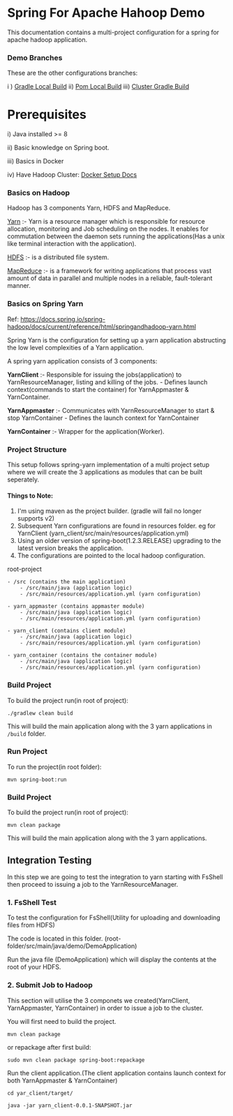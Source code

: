 # Spring For Apache Hahoop Demo
This documentation contains a multi-project configuration for a spring for apache hadoop application.

### Demo Branches
These are the other configurations branches:

i ) [Gradle Local Build](https://github.com/GeoffMahugu/spring-yarn/tree/gradle-build) 
ii) [Pom Local Build](https://github.com/GeoffMahugu/spring-yarn/tree/pom-build)
iii) [Cluster Gradle Build](https://github.com/GeoffMahugu/spring-yarn/tree/gradle/cluster-build)

# Prerequisites
i) Java installed >= 8 

ii) Basic knowledge on Spring boot.

iii) Basics in Docker

iv) Have Hadoop Cluster: [Docker Setup Docs](README-DOCKER.md)

### Basics on Hadoop

Hadoop has 3 components Yarn, HDFS and MapReduce.

[Yarn](https://hadoop.apache.org/docs/current/hadoop-yarn/hadoop-yarn-site/YARN.html) :- Yarn is a resource manager which is responsible for resource allocation, monitoring and Job scheduling on the nodes. It enables for commutation between the daemon sets running the applications(Has a unix like terminal interaction with the application).

[HDFS](https://hadoop.apache.org/docs/r1.2.1/hdfs_design.html) :- is a distributed file system.

[MapReduce](https://hadoop.apache.org/docs/r1.2.1/mapred_tutorial.html) :- is a framework for writing applications that process vast amount of data in parallel and multiple nodes in a reliable, fault-tolerant manner.


### Basics on Spring Yarn

Ref: https://docs.spring.io/spring-hadoop/docs/current/reference/html/springandhadoop-yarn.html

Spring Yarn is the configuration for setting up a yarn application abstructing the low level complexities of a Yarn application.

A spring yarn application consists of 3 components:

**YarnClient** :- Responsible for issuing the jobs(application) to YarnResourceManager, listing and killing of the jobs.
            - Defines launch context(commands to start the container) for YarnAppmaster & YarnContainer.

**YarnAppmaster** :- Communicates with YarnResourceManager to start & stop YarnContainer
               - Defines the launch context for YarnContainer

**YarnContainer** :- Wrapper for the application(Worker).

### Project Structure
This setup follows spring-yarn implementation of a multi project setup where we will create the 3 applications as modules that can be built seperately.

#### Things to Note:
1. I'm using maven as the project builder. (gradle will fail no longer supports v2)
2. Subsequent Yarn configurations are found in resources folder. eg for YarnClient (yarn_client/src/main/resources/application.yml)
3. Using an older version of spring-boot(1.2.3.RELEASE) upgrading to the latest version breaks the application.
4. The configurations are pointed to the local hadoop configuration.

root-project

    - /src (contains the main application)
        - /src/main/java (application logic)
        - /src/main/resources/application.yml (yarn configuration)
        
    - yarn_appmaster (contains appmaster module)
        - /src/main/java (application logic)
        - /src/main/resources/application.yml (yarn configuration)
        
    - yarn_client (contains client module)
        - /src/main/java (application logic)
        - /src/main/resources/application.yml (yarn configuration)
        
    - yarn_container (contains the container module)
        - /src/main/java (application logic)
        - /src/main/resources/application.yml (yarn configuration)

### Build Project

To build the project run(in root of project):

``./gradlew clean build``

This will build the main application along with the 3 yarn applications in ``/build`` folder.

### Run Project
To run the project(in root folder):

``mvn spring-boot:run``

### Build Project

To build the project run(in root of project):

``mvn clean package``

This will build the main application along with the 3 yarn applications.

## Integration Testing
In this step we are going to test the integration to yarn starting with FsShell then proceed to issuing a job to the YarnResourceManager.

### 1. FsShell Test

To test the configuration for FsShell(Utility for uploading and downloading files from HDFS)

The code is located in this folder. (root-folder/src/main/java/demo/DemoApplication)

Run the java file (DemoApplication) which will display the contents at the root of your HDFS. 


### 2. Submit Job to Hadoop
This section will utilise the 3 componets we created(YarnClient, YarnAppmaster, YarnContainer) in order to issue a job to the cluster.

You will first need to build the project.

``mvn clean package``

or repackage after first build:

``sudo mvn clean package spring-boot:repackage``

Run the client application.(The client application contains launch context for both YarnAppmaster & YarnContainer)

``cd yar_client/target/``

``java -jar yarn_client-0.0.1-SNAPSHOT.jar``
